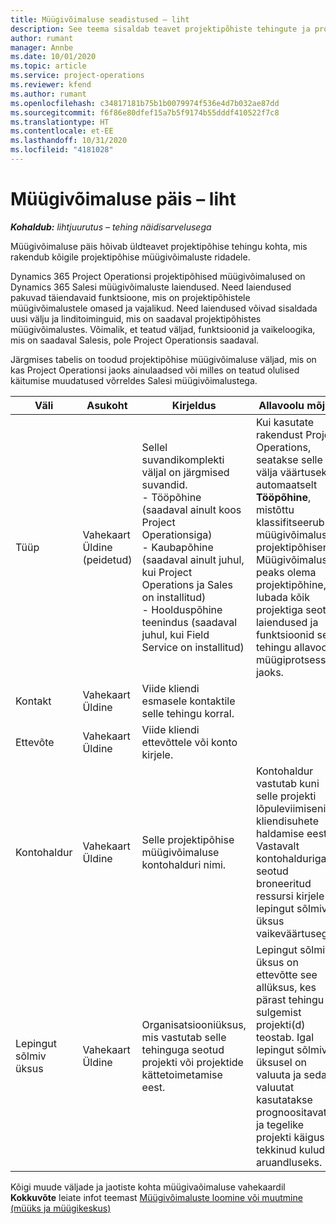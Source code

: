 ```yaml
---
title: Müügivõimaluse seadistused – liht
description: See teema sisaldab teavet projektipõhiste tehingute ja projektipõhiste müügivõimaluste ridade kohta.
author: rumant
manager: Annbe
ms.date: 10/01/2020
ms.topic: article
ms.service: project-operations
ms.reviewer: kfend
ms.author: rumant
ms.openlocfilehash: c34817181b75b1b0079974f536e4d7b032ae87dd
ms.sourcegitcommit: f6f86e80dfef15a7b5f9174b55dddf410522f7c8
ms.translationtype: HT
ms.contentlocale: et-EE
ms.lasthandoff: 10/31/2020
ms.locfileid: "4181028"
---
```

# <a name="opportunity-header---lite"></a>Müügivõimaluse päis – liht

_**Kohaldub:** lihtjuurutus – tehing näidisarvelusega_

Müügivõimaluse päis hõivab üldteavet projektipõhise tehingu kohta, mis rakendub kõigile projektipõhise müügivõimaluste ridadele.

Dynamics 365 Project Operationsi projektipõhised müügivõimalused on Dynamics 365 Salesi müügivõimaluste laiendused. Need laiendused pakuvad täiendavaid funktsioone, mis on projektipõhistele müügivõimalustele omased ja vajalikud. Need laiendused võivad sisaldada uusi välju ja linditoiminguid, mis on saadaval projektipõhistes müügivõimalustes. Võimalik, et teatud väljad, funktsioonid ja vaikeloogika, mis on saadaval Salesis, pole Project Operationsis saadaval.

Järgmises tabelis on toodud projektipõhise müügivõimaluse väljad, mis on kas Project Operationsi jaoks ainulaadsed või milles on teatud olulised käitumise muudatused võrreldes Salesi müügivõimalustega.

| **Väli** | **Asukoht** | **Kirjeldus** | **Allavoolu mõjud** |
| --- | --- | --- | --- |
| Tüüp | Vahekaart Üldine (peidetud) | Sellel suvandikomplekti väljal on järgmised suvandid.</br>- Tööpõhine (saadaval ainult koos Project Operationsiga)</br>- Kaubapõhine (saadaval ainult juhul, kui Project Operations ja Sales on installitud)</br>- Hoolduspõhine teenindus (saadaval juhul, kui Field Service on installitud) | Kui kasutate rakendust Project Operations, seatakse selle välja väärtuseks automaatselt **Tööpõhine**, mistõttu klassifitseerub müügivõimalus projektipõhisena. Müügivõimalus peaks olema projektipõhine, et lubada kõik projektiga seotud laiendused ja funktsioonid selle tehingu allavoolu müügiprotsesside jaoks. |
| Kontakt | Vahekaart Üldine | Viide kliendi esmasele kontaktile selle tehingu korral. | |
| Ettevõte | Vahekaart Üldine | Viide kliendi ettevõttele või konto kirjele. | |
| Kontohaldur | Vahekaart Üldine | Selle projektipõhise müügivõimaluse kontohalduri nimi. | Kontohaldur vastutab kuni selle projekti lõpuleviimiseni kliendisuhete haldamise eest. Vastavalt kontohalduriga seotud broneeritud ressursi kirjele on lepingut sõlmiv üksus vaikeväärtusega. |
| Lepingut sõlmiv üksus | Vahekaart Üldine | Organisatsiooniüksus, mis vastutab selle tehinguga seotud projekti või projektide kättetoimetamise eest. | Lepingut sõlmiv üksus on ettevõtte see allüksus, kes pärast tehingu sulgemist projekti(d) teostab. Igal lepingut sõlmival üksusel on valuuta ja seda valuutat kasutatakse prognoositavate ja tegelike projekti käigus tekkinud kulude aruandluseks. |

Kõigi muude väljade ja jaotiste kohta müügivaõimaluse vahekaardil **Kokkuvõte** leiate infot teemast [Müügivõimaluste loomine või muutmine (müüks ja müügikeskus)](https://docs.microsoft.com/dynamics365/sales-enterprise/create-edit-opportunity-sales)
